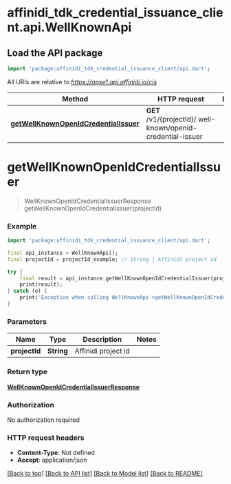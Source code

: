 # affinidi_tdk_credential_issuance_client.api.WellKnownApi

## Load the API package

```dart
import 'package:affinidi_tdk_credential_issuance_client/api.dart';
```

All URIs are relative to *https://apse1.api.affinidi.io/cis*

| Method                                                                                       | HTTP request                                                 | Description |
| -------------------------------------------------------------------------------------------- | ------------------------------------------------------------ | ----------- |
| [**getWellKnownOpenIdCredentialIssuer**](WellKnownApi.md#getwellknownopenidcredentialissuer) | **GET** /v1/{projectId}/.well-known/openid-credential-issuer |

# **getWellKnownOpenIdCredentialIssuer**

> WellKnownOpenIdCredentialIssuerResponse getWellKnownOpenIdCredentialIssuer(projectId)

### Example

```dart
import 'package:affinidi_tdk_credential_issuance_client/api.dart';

final api_instance = WellKnownApi();
final projectId = projectId_example; // String | Affinidi project id

try {
    final result = api_instance.getWellKnownOpenIdCredentialIssuer(projectId);
    print(result);
} catch (e) {
    print('Exception when calling WellKnownApi->getWellKnownOpenIdCredentialIssuer: $e\n');
}
```

### Parameters

| Name          | Type       | Description         | Notes |
| ------------- | ---------- | ------------------- | ----- |
| **projectId** | **String** | Affinidi project id |

### Return type

[**WellKnownOpenIdCredentialIssuerResponse**](WellKnownOpenIdCredentialIssuerResponse.md)

### Authorization

No authorization required

### HTTP request headers

- **Content-Type**: Not defined
- **Accept**: application/json

[[Back to top]](#) [[Back to API list]](../README.md#documentation-for-api-endpoints) [[Back to Model list]](../README.md#documentation-for-models) [[Back to README]](../README.md)
